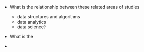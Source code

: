 
* What is the relationship between these related areas of studies
	* data structures and algorithms
	* data analytics
	* data science?


* What is the 
* 